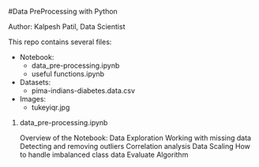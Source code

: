 #Data PreProcessing with Python


Author: Kalpesh Patil, Data Scientist

This repo contains several files:

- Notebook:
  - data_pre-processing.ipynb
  - useful functions.ipynb
- Datasets:
  - pima-indians-diabetes.data.csv
- Images:
  - tukeyiqr.jpg

1. data_pre-processing.ipynb

   Overview of the Notebook:
        Data Exploration
        Working with missing data
        Detecting and removing outliers
        Correlation analysis
        Data Scaling 
        How to handle imbalanced class data
        Evaluate Algorithm

